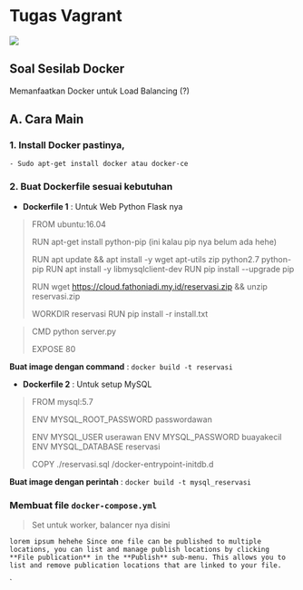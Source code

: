 # Tugas Vagrant

![](https://logz.io/wp-content/uploads/2016/01/docker-facebook.png)

## Soal Sesilab Docker

Memanfaatkan Docker untuk Load Balancing (?)


## A. Cara Main
### 1. Install Docker pastinya, 
	- Sudo apt-get install docker atau docker-ce
	

### 2. Buat Dockerfile sesuai kebutuhan
- **Dockerfile 1** : Untuk Web Python Flask nya
		
>FROM ubuntu:16.04
>
>RUN apt-get install python-pip (ini kalau pip nya belum ada hehe)
>
>RUN apt update && apt install -y wget apt-utils zip python2.7 python-pip
>RUN apt install -y libmysqlclient-dev
>RUN pip install --upgrade pip
>
>RUN wget https://cloud.fathoniadi.my.id/reservasi.zip && unzip reservasi.zip
>
>WORKDIR reservasi
>RUN pip install -r install.txt

>CMD python server.py
>
>EXPOSE 80

**Buat image dengan command** :	`docker build -t reservasi`

- **Dockerfile 2** : Untuk setup MySQL

> FROM mysql:5.7
>
>ENV MYSQL_ROOT_PASSWORD passwordawan
>
>ENV MYSQL_USER userawan
>ENV MYSQL_PASSWORD buayakecil
>ENV MYSQL_DATABASE reservasi
>
>COPY ./reservasi.sql /docker-entrypoint-initdb.d

**Buat image dengan perintah** :  `docker build -t mysql_reservasi`

### Membuat file `docker-compose.yml`
> Set untuk worker, balancer nya disini

`lorem ipsum hehehe
Since one file can be published to multiple locations, you can list and manage publish locations by clicking **File publication** in the **Publish** sub-menu. This allows you to list and remove publication locations that are linked to your file.
`










`